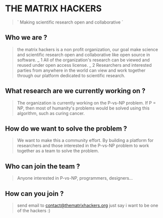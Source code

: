 

<!--

**Here are some ideas to get you started:**

🙋‍♀️ A short introduction - what is your organization all about?
🌈 Contribution guidelines - how can the community get involved?
👩‍💻 Useful resources - where can the community find your docs? Is there anything else the community should know?
🍿 Fun facts - what does your team eat for breakfast?
🧙 Remember, you can do mighty things with the power of [Markdown](https://docs.github.com/github/writing-on-github/getting-started-with-writing-and-formatting-on-github/basic-writing-and-formatting-syntax)
-->
# THE MATRIX HACKERS 
> ` Making scientific research open and collaborative ´


## Who we are ?
> the matrix hackers is a non profit organization,
    our goal make science and scientific research 
    open and collaborative like open source in software.
    _ 1 All of the organization's research can be viewed and reused under open access license.
    _ 2 Researchers and interested parties from anywhere in the world can view and work 
          together through our platform dedicated to scientific research.

## What research are we currently working on ?
>  The organization is currently working on the P-vs-NP problem.
If P = NP, then most of humanity's problems would be solved using this algorithm,
such as curing cancer.


## How do we want to solve the problem ?
> We want to make this a community effort. By building a platform for researchers and those interested in the P-vs-NP problem to work together as a team to solve the problem.



## Who can join the team ?
> Anyone interested in P-vs-NP, programmers, designers...


## How can you join ?
> send email to  contact@thematrixhackers.org just say i want to be one of the hackers :)

